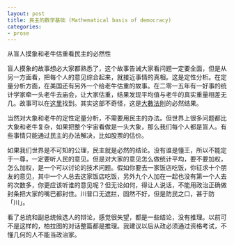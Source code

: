 ```yaml
---
layout: post
title: 民主的数学基础 (Mathematical basis of democracy)
categories:
- prose
---
```


从盲人摸象和老牛估重看民主的必然性

盲人摸象的故事想必大家都熟悉了，这个故事告诫大家看问题一定要全面，但是从另一方面看，把每个人的意见综合起来，就接近事情的真相。这是定性分析。在定量分析方面，在美国还有另外一个给老牛估重的故事。在二零一五年有一好事的统计学家牵一头老牛去庙会，让大家估重，结果发现平均值与老牛的真实重量相差无几。故事可以在[这里][wotc]找到。其实这部不奇怪，这是[大數法則][loln]的必然结果。

当然对大象和老牛的定性定量分析，不需要用民主的办法。但世界上很多问题都比大象和老牛复杂，如果把整个宇宙看做是一头大象，那么我们每个人都是盲人。有些事情只能通过民主的办法解决，比如股票的估价。

如果我们世界是不可知的公理，民主就是必然的结论。没有谁是懂王，所以不能定于一尊，一定要听人民的意见。但是对大家的意见怎么做统计平均，要不要加权，怎么加权，是一个可以讨论的技术问题。假如你要去一家饭店吃饭，你征求十个朋友的意见，其中一个人总去这家饭店吃饭，另外九个人加在一起也没有第一个人去的次数多，你更应该听谁的意见呢？但无论如何，得让人说话，不能用政治正确做封条把大家的嘴巴都封住。川普口无遮拦，固然不好，但是防民之口，甚于防「川」。

看了总统和副总统候选人的辩论，感觉很失望，都是一些结论，没有推理。以前可不是这样的，柏拉图的对话整篇都是推理。我建议以后从政必须通过资格考试，不懂几何的人不能当政治家。

[wotc]: https://en.wikipedia.org/wiki/Wisdom_of_the_crowd
[loln]: https://en.wikipedia.org/wiki/Law_of_large_numbers

